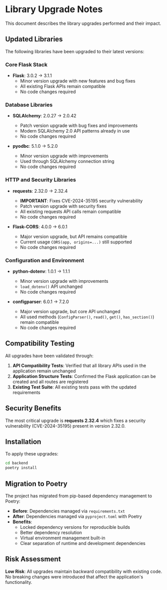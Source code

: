 # Library Upgrade Notes

This document describes the library upgrades performed and their impact.

## Updated Libraries

The following libraries have been upgraded to their latest versions:

### Core Flask Stack
- **Flask**: 3.0.2 → 3.1.1
  - Minor version upgrade with new features and bug fixes
  - All existing Flask APIs remain compatible
  - No code changes required

### Database Libraries  
- **SQLAlchemy**: 2.0.27 → 2.0.42
  - Patch version upgrade with bug fixes and improvements
  - Modern SQLAlchemy 2.0 API patterns already in use
  - No code changes required

- **pyodbc**: 5.1.0 → 5.2.0
  - Minor version upgrade with improvements
  - Used through SQLAlchemy connection string
  - No code changes required

### HTTP and Security Libraries
- **requests**: 2.32.0 → 2.32.4  
  - **IMPORTANT**: Fixes CVE-2024-35195 security vulnerability
  - Patch version upgrade with security fixes
  - All existing requests API calls remain compatible
  - No code changes required

- **Flask-CORS**: 4.0.0 → 6.0.1
  - Major version upgrade, but API remains compatible
  - Current usage `CORS(app, origins=...)` still supported
  - No code changes required

### Configuration and Environment
- **python-dotenv**: 1.0.1 → 1.1.1
  - Minor version upgrade with improvements
  - `load_dotenv()` API unchanged
  - No code changes required

- **configparser**: 6.0.1 → 7.2.0  
  - Major version upgrade, but core API unchanged
  - All used methods (`ConfigParser()`, `read()`, `get()`, `has_section()`) remain compatible
  - No code changes required

## Compatibility Testing

All upgrades have been validated through:

1. **API Compatibility Tests**: Verified that all library APIs used in the application remain unchanged
2. **Application Structure Tests**: Confirmed the Flask application can be created and all routes are registered  
3. **Existing Test Suite**: All existing tests pass with the updated requirements

## Security Benefits

The most critical upgrade is **requests 2.32.4** which fixes a security vulnerability (CVE-2024-35195) present in version 2.32.0.

## Installation

To apply these upgrades:

```bash
cd backend
poetry install
```

## Migration to Poetry

The project has migrated from pip-based dependency management to Poetry:

- **Before**: Dependencies managed via `requirements.txt`
- **After**: Dependencies managed via `pyproject.toml` with Poetry
- **Benefits**:
  - Locked dependency versions for reproducible builds
  - Better dependency resolution
  - Virtual environment management built-in
  - Clear separation of runtime and development dependencies

## Risk Assessment

**Low Risk**: All upgrades maintain backward compatibility with existing code. No breaking changes were introduced that affect the application's functionality.